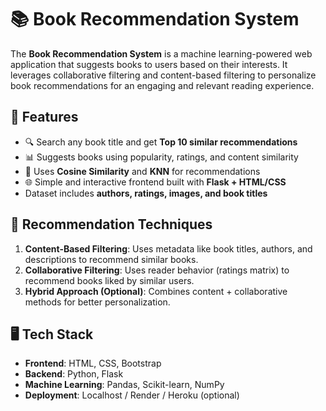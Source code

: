 # 📚 Book Recommendation System

The **Book Recommendation System** is a machine learning-powered web application that suggests books to users based on their interests. It leverages collaborative filtering and content-based filtering to personalize book recommendations for an engaging and relevant reading experience.

## 🚀 Features

- 🔍 Search any book title and get **Top 10 similar recommendations**
- 📊 Suggests books using popularity, ratings, and content similarity
- 🧠 Uses **Cosine Similarity** and **KNN** for recommendations
- 🌐 Simple and interactive frontend built with **Flask + HTML/CSS**
- Dataset includes **authors, ratings, images, and book titles**

## 🧠 Recommendation Techniques

1. **Content-Based Filtering**: Uses metadata like book titles, authors, and descriptions to recommend similar books.
2. **Collaborative Filtering**: Uses reader behavior (ratings matrix) to recommend books liked by similar users.
3. **Hybrid Approach (Optional)**: Combines content + collaborative methods for better personalization.

## 🖥️ Tech Stack

- **Frontend**: HTML, CSS, Bootstrap
- **Backend**: Python, Flask
- **Machine Learning**: Pandas, Scikit-learn, NumPy
- **Deployment**: Localhost / Render / Heroku (optional)

